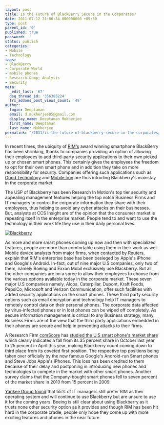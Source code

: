 ```yaml
---
layout: post
title: Is the Future of BlackBerry Secure in the Corporates?
date: 2011-07-12 21:06:34.000000000 +05:30
type: post
parent_id: '0'
published: true
password: ''
status: publish
categories:
- Mobile
- Technology
tags:
- BlackBerry
- Corporate World
- mobile phones
- Research &amp; Analysis
- Security
meta:
  _edit_last: '67'
  dsq_thread_id: '356385224'
  trx_addons_post_views_count: '49'
author:
  login: Deeptaman
  email: d.mukherjee05@gmail.com
  display_name: Deeptaman Mukherjee
  first_name: Deeptaman
  last_name: Mukherjee
permalink: "/2011/is-the-future-of-blackberry-secure-in-the-corporates/"
---
```

<p>In recent times, the ubiquity of <a href="http://www.rim.com/">RIM's</a> award winning smartphone BlackBerry has been shrinking, thanks to companies providing an option of allowing their employees to add third-party security applications to their own picked up or chosen smart phones. This certainly gives the employees the freedom to opt for their own smart phone and in addition they take on more responsibility for security. Companies offering such applications such as <a href="http://www.good.com/">Good Technology</a> and <a href="http://www.mobileiron.com/">Mobile Iron</a> are thus intruding Blackberry's mainstay in the corporate market. </p>
<p>The USP of Blackberry has been Research In Motion's top tier security and appealing management features helping the top notch Business Firms and IT managers to control the corporate information they share with their employees, thus helping to avoid any cyber attacks on their businesses. But, analysts at CCS Insight are of the opinion that the consumer market is repeating itself in the enterprise market. People tend to and want to use the technology in their work life they use in their daily personal lives.</p>

<p><a href="http://www.rim.com/"><img src="/static/2011/07/rim-blackberry.jpg" alt="Blackberry" class="alignright" /></a></p>
<p>As more and more smart phones coming up now and then with specialized features, people are more than comfortable using them in their work as well. Mobile device analysts from major firms, when contacted by Reuters, explain that RIM's enterprise base has been besieged by Apple's iPhone and Google's Android. In-fact, out of nine major U.S companies, only two of them, namely Boeing and Exxon Mobil exclusively use Blackberry. But all the other companies are on a spree to allow their employees to choose from the various options available today in the corporate market. These seven major U.S companies namely, Alcoa, Caterpillar, Dupont, Kraft Foods, PepsiCo, Microsoft and Verizon Communication, offer such facilities with added security applications on the smart phones. These third party security options such as email encryption and technology help IT managers to remotely control data on their personal phones. The corporate data affected by virus-infected phones or in lost phones can be wiped off completely. As secure information management is critical to any Business strategy, many Business Firms are of the view that the third party applications embedded in their phones are secure and help in preventing attacks to their firms.</p>
<p>A Research Firm <a href="http://www.comscore.com/">comScore</a> has <a href="http://mobithinking.com/stats-corner/global-mobile-statistics-2011-all-quality-mobile-marketing-research-mobile-web-stats-su">studied the U.S smart phone's market share</a> which clearly indicates a fall from its 35 percent share in October last year to 25 percent in April this year, making Blackberry count coming down to third place from its coveted first position. The respective top positions being taken over officially by the now famous Google's Android-run Smart phones and Steve Jobs Apple's iPhones.  This loss has been credited to  them  because of their delay and postponing in introducing new phones and technologies to compete in the market with other smart phones. Another survey claims that the Company-bought smart phones fell to seven percent of the market share in 2010 from 15 percent in 2009.</p>
<p><a href="http://www.connectindia.in/posts/list/news-blackberry-maker-rim-under-attack-in-its-bastion-1112960.htm">Yankee Group found</a> that 55% of IT managers still prefer RIM as their operating system and will continue to use Blackberry but are unsure to use it for the coming years. Boeing is still clear about using Blackberry as it trusts none other security option as it provides and though RIM has been hit hard in the corporate cradle, people only hope they come up with more exciting features and phones in the near future.</p>
